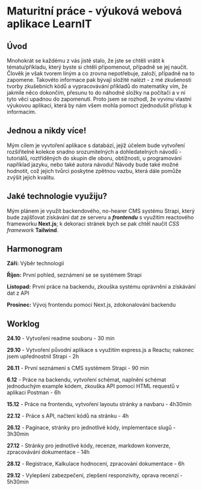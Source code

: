 # **Maturitní práce - výuková webová aplikace LearnIT**
## **Úvod**
Mnohokrát se každému z vás jistě stalo, že jste se chtěli vrátit k tématu/příkladu, který byste si chtěli připomenout, případně se jej naučit. Člověk je však tvorem líným a co zrovna nepotřebuje, založí, případně na to zapomene. Takovéto informace pak bývají složité nalézt - z mé zkušenosti tvorby zkušebních kódů a vypracovávání příkladů do matematiky vím, že jakmile něco dokončím, přesunu to do náhodné složky na počítači a v ní tyto věci upadnou do zapomenutí. Proto jsem se rozhodl, že vyvinu vlastní výukovou aplikaci, která by nám všem mohla pomoct zjednodušit přístup k informacím.
## **Jednou a nikdy více!**
Mým cílem je vyvtoření aplikace s databází, jejíž účelem bude vytvoření rozšiřitelné kolekce snadno srozumitelných a dohledatelných návodů - tutoriálů, roztříděných do skupin dle oboru, obtížnosti, u programování například jazyku, nebo také autora návodu! Návody bude také možné hodnotit, což jejich tvůrci poskytne zpětnou vazbu, která dále pomůže zvýšit jejich kvalitu.
## **Jaké technologie využiju?**
Mým plánem je využít backendového, no-hearer CMS systému Strapi, který bude zajišťovat získávání dat ze serveru a ***frontendu*** s využitím reactového frameworku **Next.js**; k dekoraci stránek bych se pak chtěl naučit *CSS framework* **Tailwind**.
## **Harmonogram**
**Září:** Výběr technologií

**Říjen:** První pohled, seznámení se se systémem Strapi

**Listopad:** První práce na backendu, zkouška systému oprávnění a získávání dat z API

**Prosinec:** Vývoj frontendu pomocí Next.js, zdokonalování backendu

## **Worklog**

**24.10** - Vytvoření readme souboru - 30 min

**29.10** - Vytvoření původní aplikace s využitím express.js a Reactu; nakonec jsem upřednostnil Strapi - 2h

**26.11** - První seznámení s CMS systémem Strapi - 90 min

**6.12** - Práce na backendu, vytvoření schémat, naplnění schémat jednoduchým example kódem, zkouška API pomocí HTML requestů v aplikaci Postman - 6h

**15.12** - Práce na frontendu, vytvoření layoutu stránky a navbaru - 4h30min

**22.12** - Práce s API, načtení kódů na stránku - 4h

**26.12** - Paginace, stránky pro jednotlivé kódy, implementace slugů - 3h30min

**27.12** - Stránky pro jednotlivé kódy, recenze, markdown konverze, zpracovávání dokumentace - 14h

**28.12** - Registrace, Kalkulace hodnocení, zpracování dokumentace - 6h

**29.12** - Vylepšení zabezpečení, zlepšení responzivity, oprava recenzí - 5h30min
